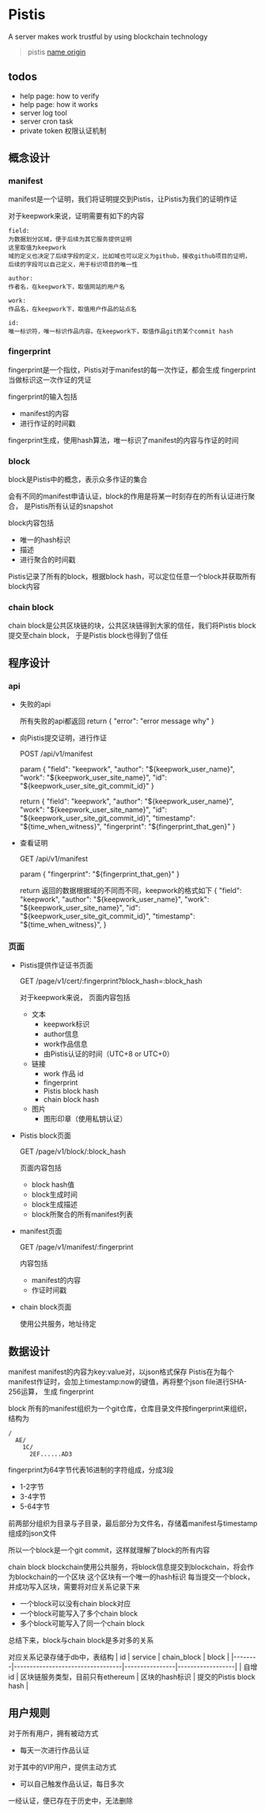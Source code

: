 # Pistis

A server makes work trustful by using blockchain technology

> pistis [name origin](https://en.wikipedia.org/wiki/Pistis)

## todos

- help page: how to verify
- help page: how it works
- server log tool
- server cron task
- private token 权限认证机制

## 概念设计

### manifest

manifest是一个证明，我们将证明提交到Pistis，让Pistis为我们的证明作证

对于keepwork来说，证明需要有如下的内容

```
field:
为数据划分区域，便于后续为其它服务提供证明
这里取值为keepwork
域的定义也决定了后续字段的定义，比如域也可以定义为github，接收github项目的证明，
后续的字段可以自己定义，用于标识项目的唯一性

author:
作者名，在keepwork下，取值网站的用户名

work:
作品名，在keepwork下，取值用户作品的站点名

id:
唯一标识符，唯一标识作品内容。在keepwork下，取值作品git的某个commit hash
```

### fingerprint

fingerprint是一个指纹，Pistis对于manifest的每一次作证，都会生成 fingerprint
当做标识这一次作证的凭证

fingerprint的输入包括
- manifest的内容
- 进行作证的时间戳

fingerprint生成，使用hash算法，唯一标识了manifest的内容与作证的时间

### block

block是Pistis中的概念，表示众多作证的集合

会有不同的manifest申请认证，block的作用是将某一时刻存在的所有认证进行聚合，
是Pistis所有认证的snapshot

block内容包括
- 唯一的hash标识
- 描述
- 进行聚合的时间戳

Pistis记录了所有的block，根据block hash，可以定位任意一个block并获取所有block内容

### chain block

chain block是公共区块链的块，公共区块链得到大家的信任，我们将Pistis block提交至chain block，
于是Pistis block也得到了信任

## 程序设计

### api

- 失败的api

    所有失败的api都返回
    return
    {
      "error": "error message why"
    }

- 向Pistis提交证明，进行作证

    POST /api/v1/manifest
    
    param
    {
      "field": "keepwork",
      "author": "${keepwork_user_name}",
      "work": "${keepwork_user_site_name}",
      "id": "${keepwork_user_site_git_commit_id}"
    }
    
    return
    {
      "field": "keepwork",
      "author": "${keepwork_user_name}",
      "work": "${keepwork_user_site_name}",
      "id": "${keepwork_user_site_git_commit_id}",
      "timestamp": "${time_when_witness}",
      "fingerprint": "${fingerprint_that_gen}"
    }

- 查看证明

    GET /api/v1/manifest
    
    param
    {
      "fingerprint": "${fingerprint_that_gen}"
    }
    
    return
    返回的数据根据域的不同而不同，keepwork的格式如下
    {
      "field": "keepwork",
      "author": "${keepwork_user_name}",
      "work": "${keepwork_user_site_name}",
      "id": "${keepwork_user_site_git_commit_id}",
      "timestamp": "${time_when_witness}",
    }
    
### 页面

- Pistis提供作证证书页面

    GET /page/v1/cert/:fingerprint?block_hash=:block_hash
    
    对于keepwork来说，
    页面内容包括
    - 文本
      - keepwork标识
      - author信息
      - work作品信息
      - 由Pistis认证的时间（UTC+8 or UTC+0）
    - 链接
      - work 作品 id
      - fingerprint
      - Pistis block hash
      - chain block hash
    - 图片
      - 图形印章（使用私钥认证）
      
- Pistis block页面

    GET /page/v1/block/:block_hash
    
    页面内容包括
    - block hash值
    - block生成时间
    - block生成描述
    - block所聚合的所有manifest列表
    
- manifest页面

    GET /page/v1/manifest/:fingerprint
    
    内容包括
    - manifest的内容
    - 作证时间戳
    
- chain block页面

    使用公共服务，地址待定
    
## 数据设计

manifest
manifest的内容为key:value对，以json格式保存
Pistis在为每个manifest作证时，会加上timestamp:now的键值，再将整个json file进行SHA-256运算，
生成 fingerprint


block
所有的manifest组织为一个git仓库，仓库目录文件按fingerprint来组织，结构为

    /
      AE/
        1C/
          2EF......AD3

fingerprint为64字节代表16进制的字符组成，分成3段
- 1-2字节
- 3-4字节
- 5-64字节

前两部分组织为目录与子目录，最后部分为文件名，存储着manifest与timestamp组成的json文件

所以一个block是一个git commit，这样就理解了block的所有内容


chain block
blockchain使用公共服务，将block信息提交到blockchain，将会作为blockchain的一个区块
这个区块有一个唯一的hash标识
每当提交一个block，并成功写入区块，需要将对应关系记录下来
- 一个block可以没有chain block对应
- 一个block可能写入了多个chain block
- 多个block可能写入了同一个chain block

总结下来，block与chain block是多对多的关系


对应关系记录存储于db中，表结构
| id     | service                          | chain_block    | block            |
|--------|----------------------------------|----------------|------------------|
| 自增id | 区块链服务类型，目前只有ethereum | 区块的hash标识 | 提交的Pistis block hash |




## 用户规则

对于所有用户，拥有被动方式
- 每天一次进行作品认证

对于其中的VIP用户，提供主动方式
- 可以自己触发作品认证，每日多次


一经认证，便已存在于历史中，无法删除

